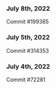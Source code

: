 ### July 8th, 2022

Commit #199385

### July 5th, 2022

Commit #314353


### July 4th, 2022

Commit #72281
